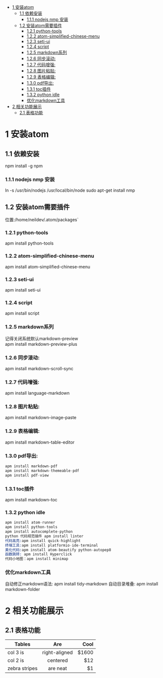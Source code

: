 <!-- TOC depthFrom:1 depthTo:6 withLinks:1 updateOnSave:1 orderedList:0 -->

- [1 安装atom](#1-安装atom)
	- [1.1 依赖安装](#11-依赖安装)
		- [1.1.1 nodejs nmp 安装](#111-nodejs-nmp-安装)
	- [1.2 安装atom需要插件](#12-安装atom需要插件)
		- [1.2.1 python-tools](#121-python-tools)
		- [1.2.2 atom-simplified-chinese-menu](#122-atom-simplified-chinese-menu)
		- [1.2.3 seti-ui](#123-seti-ui)
		- [1.2.4 script](#124-script)
		- [1.2.5 markdown系列](#125-markdown系列)
		- [1.2.6 同步滚动:](#126-同步滚动)
		- [1.2.7 代码增强:](#127-代码增强)
		- [1.2.8 图片粘贴:](#128-图片粘贴)
		- [1.2.9 表格编辑:](#129-表格编辑)
		- [1.3.0 pdf导出:](#130-pdf导出)
		- [1.3.1 toc插件](#131-toc插件)
		- [1.3.2 python idle](#132-python-idle)
		- [优化markdown工具](#优化markdown工具)
- [2 相关功能展示](#2-相关功能展示)
	- [2.1 表格功能](#21-表格功能)

<!-- /TOC -->

# 1 安装atom
## 1.1 依赖安装
npm install -g npm

### 1.1.1 nodejs nmp 安装
ln -s /usr/bin/nodejs /usr/local/bin/node sudo apt-get install nmp

## 1.2 安装atom需要插件
位置:/home/neildev/.atom/packages`

### 1.2.1 python-tools
apm install python-tools

### 1.2.2 atom-simplified-chinese-menu
apm install atom-simplified-chinese-menu

### 1.2.3 seti-ui
apm install seti-ui

### 1.2.4 script
apm install script

### 1.2.5 markdown系列
记得关闭系统默认markdown-preview  
apm install markdown-preview-plus

### 1.2.6 同步滚动:
apm install markdown-scroll-sync

### 1.2.7 代码增强:
apm install language-markdown

### 1.2.8 图片粘贴:
apm install markdown-image-paste

### 1.2.9 表格编辑:
apm install markdown-table-editor

### 1.3.0 pdf导出:
```s
apm install markdown-pdf   
apm install markdown-themeable-pdf   
apm install pdf-view   
```
### 1.3.1 toc插件
apm install markdown-toc

### 1.3.2 python idle
```s
apm install atom-runner
apm install python-tools
apm install autocomplete-python
python 代码规范插件 apm install linter
代码高亮:apm install quick-highlight
终端工具:apm install platformio-ide-terminal
美化代码:apm install atom-beautify python-autopep8
函数跳转: apm install Hyperclick
代码小地图：apm install minimap
```
### 优化markdown工具
自动修正markdown语法:
apm install tidy-markdown
自动目录堆叠:
apm install markdown-folder

# 2 相关功能展示

## 2.1 表格功能

Tables        |      Are      |  Cool
------------- | :-----------: | ----:
col 3 is      | right-aligned | $1600
col 2 is      |   centered    |   $12
zebra stripes |   are neat    |    $1
